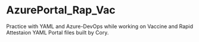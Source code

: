 # AzurePortal_Rap_Vac

Practice with YAML and Azure-DevOps while working on Vaccine and Rapid Attestaion YAML Portal files built by Cory. 
